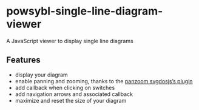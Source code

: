 # powsybl-single-line-diagram-viewer

A JavaScript viewer to display single line diagrams

## Features

- display your diagram
- enable panning and zooming, thanks to the [panzoom svgdosjs’s plugin](https://github.com/svgdotjs/svg.panzoom.js)
- add callback when clicking on switches
- add navigation arrows and associated callback
- maximize and reset the size of your diagram

